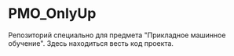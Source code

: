 # PMO_OnlyUp
Репозиторий специально для предмета "Прикладное машинное обучение". Здесь находиться весть код проекта.
